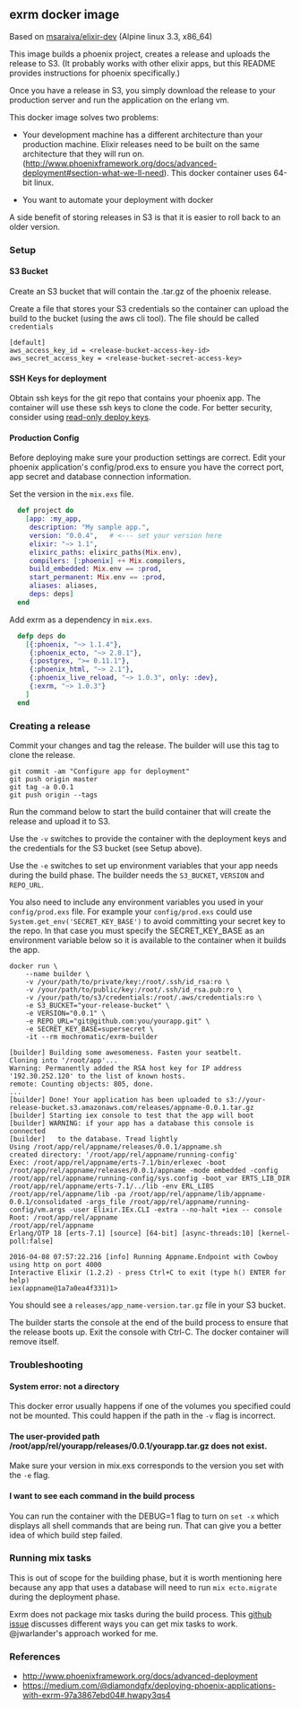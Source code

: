 ## exrm docker image

Based on [msaraiva/elixir-dev](https://hub.docker.com/r/msaraiva/elixir-dev/) (Alpine linux 3.3, x86_64)

This image builds a phoenix project, creates a release and uploads the release to S3. (It probably works with other elixir apps, but this README provides instructions for phoenix specifically.)

Once you have a release in S3, you simply download the release to your production server and run the application on the erlang vm.

This docker image solves two problems:

- Your development machine has a different architecture than your production machine. Elixir releases need to be built on the same architecture that they will run on. (http://www.phoenixframework.org/docs/advanced-deployment#section-what-we-ll-need). This docker container uses 64-bit linux.

- You want to automate your deployment with docker

A side benefit of storing releases in S3 is that it is easier to roll back to an older version.

### Setup


#### S3 Bucket

Create an S3 bucket that will contain the .tar.gz of the phoenix release.

Create a file that stores your S3 credentials so the container can upload the build to the bucket (using the aws cli tool). The file should be called `credentials`

```
[default]
aws_access_key_id = <release-bucket-access-key-id>
aws_secret_access_key = <release-bucket-secret-access-key>
```

#### SSH Keys for deployment

Obtain ssh keys for the git repo that contains your phoenix app. The container will use these ssh keys to clone the code. For better security, consider using [read-only deploy keys](https://github.com/blog/2024-read-only-deploy-keys).

#### Production Config

Before deploying make sure your production settings are correct. Edit your phoenix application's config/prod.exs to ensure you have the correct port, app secret and database connection information.

Set the version in the `mix.exs` file.

```elixir
  def project do
    [app: :my_app,
     description: "My sample app.",
     version: "0.0.4",   # <--- set your version here
     elixir: "~> 1.1",
     elixirc_paths: elixirc_paths(Mix.env),
     compilers: [:phoenix] ++ Mix.compilers,
     build_embedded: Mix.env == :prod,
     start_permanent: Mix.env == :prod,
     aliases: aliases,
     deps: deps]
  end
```

Add exrm as a dependency in `mix.exs`.

```elixir
  defp deps do
    [{:phoenix, "~> 1.1.4"},
     {:phoenix_ecto, "~> 2.0.1"},
     {:postgrex, ">= 0.11.1"},
     {:phoenix_html, "~> 2.1"},
     {:phoenix_live_reload, "~> 1.0.3", only: :dev},
     {:exrm, "~> 1.0.3"}
    ]
  end
```

### Creating a release

Commit your changes and tag the release. The builder will use this tag to clone the release.

```
git commit -am "Configure app for deployment"
git push origin master
git tag -a 0.0.1
git push origin --tags
```

Run the command below to start the build container that will create the release and upload it to S3. 

Use the `-v` switches to provide the container with the deployment keys and the credentials for the S3 bucket (see Setup above).

Use the `-e` switches to set up environment variables that your app needs during the build phase. The builder needs the `S3_BUCKET`, `VERSION` and `REPO_URL`.

You also need to include any environment variables you used in your `config/prod.exs` file. For example your `config/prod.exs` could use `System.get_env('SECRET_KEY_BASE')` to avoid committing your secret key to the repo. In that case you must specify the SECRET_KEY_BASE as an environment variable below so it is available to the container when it builds the app.

```
docker run \
    --name builder \
    -v /your/path/to/private/key:/root/.ssh/id_rsa:ro \
    -v /your/path/to/public/key:/root/.ssh/id_rsa.pub:ro \
    -v /your/path/to/s3/credentials:/root/.aws/credentials:ro \
    -e S3_BUCKET="your-release-bucket" \
    -e VERSION="0.0.1" \
    -e REPO_URL="git@github.com:you/yourapp.git" \
    -e SECRET_KEY_BASE=supersecret \
    -it --rm mochromatic/exrm-builder
```

```
[builder] Building some awesomeness. Fasten your seatbelt.
Cloning into '/root/app'...
Warning: Permanently added the RSA host key for IP address '192.30.252.120' to the list of known hosts.
remote: Counting objects: 805, done.
...
[builder] Done! Your application has been uploaded to s3://your-release-bucket.s3.amazonaws.com/releases/appname-0.0.1.tar.gz
[builder] Starting iex console to test that the app will boot
[builder] WARNING: if your app has a database this console is connected
[builder]   to the database. Tread lightly
Using /root/app/rel/appname/releases/0.0.1/appname.sh
created directory: '/root/app/rel/appname/running-config'
Exec: /root/app/rel/appname/erts-7.1/bin/erlexec -boot /root/app/rel/appname/releases/0.0.1/appname -mode embedded -config /root/app/rel/appname/running-config/sys.config -boot_var ERTS_LIB_DIR /root/app/rel/appname/erts-7.1/../lib -env ERL_LIBS /root/app/rel/appname/lib -pa /root/app/rel/appname/lib/appname-0.0.1/consolidated -args_file /root/app/rel/appname/running-config/vm.args -user Elixir.IEx.CLI -extra --no-halt +iex -- console
Root: /root/app/rel/appname
/root/app/rel/appname
Erlang/OTP 18 [erts-7.1] [source] [64-bit] [async-threads:10] [kernel-poll:false]

2016-04-08 07:57:22.216 [info] Running Appname.Endpoint with Cowboy using http on port 4000
Interactive Elixir (1.2.2) - press Ctrl+C to exit (type h() ENTER for help)
iex(appname@1a7a0ea4f331)1>

```

You should see a `releases/app_name-version.tar.gz` file in your S3 bucket.

The builder starts the console at the end of the build process to ensure that the release boots up. Exit the console with Ctrl-C. The docker container will remove itself.

### Troubleshooting

#### System error: not a directory

This docker error usually happens if one of the volumes you specified could not be mounted. This could happen if the path in the `-v` flag is incorrect.

#### The user-provided path /root/app/rel/yourapp/releases/0.0.1/yourapp.tar.gz does not exist.

Make sure your version in mix.exs corresponds to the version you set with the `-e` flag.


#### I want to see each command in the build process

You can run the container with the DEBUG=1 flag to turn on `set -x` which displays all shell commands that are being run. That can give you a better idea of which build step failed.

### Running mix tasks

This is out of scope for the building phase, but it is worth mentioning here because any app that uses a database will need to run `mix ecto.migrate` during the deployment phase.

Exrm does not package mix tasks during the build process. This [github issue](https://github.com/bitwalker/exrm/issues/67) discusses different ways you can get mix tasks to work. @jwarlander's approach worked for me.

### References

- http://www.phoenixframework.org/docs/advanced-deployment
- https://medium.com/@diamondgfx/deploying-phoenix-applications-with-exrm-97a3867ebd04#.hwapy3qs4


